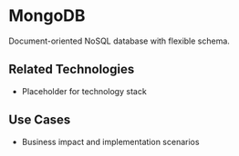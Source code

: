 # MongoDB

Document-oriented NoSQL database with flexible schema.

## Related Technologies
- Placeholder for technology stack

## Use Cases
- Business impact and implementation scenarios
